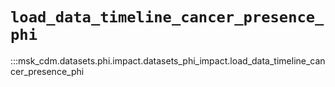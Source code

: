 # `load_data_timeline_cancer_presence_phi`

:::msk_cdm.datasets.phi.impact.datasets_phi_impact.load_data_timeline_cancer_presence_phi
